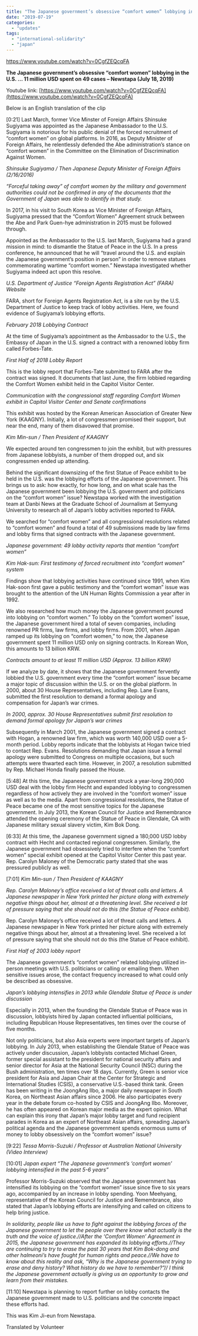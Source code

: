 ```yaml
---
title: "The Japanese government’s obsessive “comfort women” lobbying in the U.S. … 11 million USD spent on 49 cases – Newstapa (July 18, 2019)"
date: "2019-07-19"
categories: 
  - "updates"
tags: 
  - "international-solidarity"
  - "japan"
---
```


https://www.youtube.com/watch?v=0CgfZEQcqFA

**The Japanese government’s obsessive “comfort women” lobbying in the U.S. … 11 million USD spent on 49 cases – Newstapa (July 18, 2019)**

Youtube link: [https://www.youtube.com/watch?v=0CgfZEQcqFA](https://www.youtube.com/watch?v=0CgfZEQcqFA)

Below is an English translation of the clip

\[0:21\] Last March, former Vice Minster of Foreign Affairs Shinsuke Sugiyama was appointed as the Japanese Ambassador to the U.S. Sugiyama is notorious for his public denial of the forced recruitment of “comfort women” on global platforms. In 2016, as Deputy Minister of Foreign Affairs, he relentlessly defended the Abe administration’s stance on “comfort women” in the Committee on the Elimination of Discrimination Against Women.

_Shinsuke Sugiyama / Then Japanese Deputy Minister of Foreign Affairs (2/16/2016)_

_“Forceful taking away” of comfort women by the military and government authorities could not be confirmed in any of the documents that the Government of Japan was able to identify in that study._ 

In 2017, in his visit to South Korea as Vice Minister of Foreign Affairs, Sugiyama pressed that the “Comfort Women” Agreement struck between the Abe and Park Guen-hye administration in 2015 must be followed through.

Appointed as the Ambassador to the U.S. last March, Sugiyama had a grand mission in mind: to dismantle the Statue of Peace in the U.S. In a press conference, he announced that he will “travel around the U.S. and explain the Japanese government’s position in person” in order to remove statues commemorating wartime “comfort women.” Newstapa investigated whether Sugiyama indeed act upon this resolve. 

_U.S. Department of Justice “Foreign Agents Registration Act” (FARA) Website_

FARA, short for Foreign Agents Registration Act, is a site run by the U.S. Department of Justice to keep track of lobby activities. Here, we found evidence of Sugiyama’s lobbying efforts.

_February 2018 Lobbying Contract_

At the time of Sugiyama’s appointment as the Ambassador to the U.S., the Embassy of Japan in the U.S. signed a contract with a renowned lobby firm called Forbes-Tate.

_First Half of 2018 Lobby Report_

This is the lobby report that Forbes-Tate submitted to FARA after the contract was signed. It documents that last June, the firm lobbied regarding the Comfort Women exhibit held in the Capitol Visitor Center.

_Communication with the congressional staff regarding Comfort Women exhibit in Capitol Visitor Center and Senate confirmations_

This exhibit was hosted by the Korean American Association of Greater New York (KAAGNY). Initially, a lot of congressmen promised their support, but near the end, many of them disavowed that promise.

_Kim Min-sun / Then President of KAAGNY_

We expected around ten congressmen to join the exhibit, but with pressures from Japanese lobbyists, a number of them dropped out, and six congressmen ended up attending.

Behind the significant downsizing of the first Statue of Peace exhibit to be held in the U.S. was the lobbying efforts of the Japanese government. This brings us to ask: how exactly, for how long, and on what scale has the Japanese government been lobbying the U.S. government and politicians on the “comfort women” issue? Newstapa worked with the investigation team at Danbi News at the Graduate School of Journalism at Semyung University to research all of Japan’s lobby activities reported to FARA.

We searched for “comfort women” and all congressional resolutions related to “comfort women” and found a total of 49 submissions made by law firms and lobby firms that signed contracts with the Japanese government.

_Japanese government: 49 lobby activity reports that mention “comfort women”_

_Kim Hak-sun: First testimony of forced recruitment into “comfort women” system_

Findings show that lobbying activities have continued since 1991, when Kim Hak-soon first gave a public testimony and the “comfort woman” issue was brought to the attention of the UN Human Rights Commission a year after in 1992.

We also researched how much money the Japanese government poured into lobbying on “comfort women.” To lobby on the “comfort women” issue, the Japanese government hired a total of seven companies, including renowned PR firms, law firms, and lobby firms. From 2001, when Japan ramped up its lobbying on “comfort women,” to now, the Japanese government spent 11 million USD only on signing contracts. In Korean Won, this amounts to 13 billion KRW.

_Contracts amount to at least 11 million USD (Approx. 13 billion KRW)_

If we analyze by date, it shows that the Japanese government fervently lobbied the U.S. government every time the “comfort women” issue became a major topic of discussion within the U.S. or on the global platform. In 2000, about 30 House Representatives, including Rep. Lane Evans, submitted the first resolution to demand a formal apology and compensation for Japan’s war crimes.

_In 2000, approx. 30 House Representatives submit first resolution to demand formal apology for Japan’s war crimes_

Subsequently in March 2001, the Japanese government signed a contract with Hogan, a renowned law firm, which was worth 140,000 USD over a 5-month period. Lobby reports indicate that the lobbyists at Hogan twice tried to contact Rep. Evans. Resolutions demanding that Japan issue a formal apology were submitted to Congress on multiple occasions, but such attempts were thwarted each time. However, in 2007, a resolution submitted by Rep. Michael Honda finally passed the House.

\[5:48\] At this time, the Japanese government struck a year-long 290,000 USD deal with the lobby firm Hecht and expanded lobbying to congressmen regardless of how actively they are involved in the “comfort women” issue as well as to the media. Apart from congressional resolutions, the Statue of Peace became one of the most sensitive topics for the Japanese government. In July 2013, the Korean Council for Justice and Remembrance attended the opening ceremony of the Statue of Peace in Glendale, CA with Japanese military sexual slavery victim, Kim Bok Dong.

\[6:33\] At this time, the Japanese government signed a 180,000 USD lobby contract with Hecht and contacted regional congressmen. Similarly, the Japanese government had obsessively tried to interfere when the “comfort women” special exhibit opened at the Capitol Visitor Center this past year. Rep. Carolyn Maloney of the Democratic party stated that she was pressured publicly as well.

\[7:01\] _Kim Min-sun / Then President of KAAGNY_

_Rep. Carolyn Maloney’s office received a lot of threat calls and letters. A Japanese newspaper in New York printed her picture along with extremely negative things about her, almost at a threatening level. She received a lot of pressure saying that she should not do this (the Statue of Peace exhibit)._

Rep. Carolyn Maloney’s office received a lot of threat calls and letters. A Japanese newspaper in New York printed her picture along with extremely negative things about her, almost at a threatening level. She received a lot of pressure saying that she should not do this (the Statue of Peace exhibit).

_First Half of 2003 lobby report_

The Japanese government’s “comfort women” related lobbying utilized in-person meetings with U.S. politicians or calling or emailing them. When sensitive issues arose, the contact frequency increased to what could only be described as obsessive.

_Japan’s lobbying intensifies in 2013 while Glendale Statue of Peace is under discussion_

Especially in 2013, when the founding the Glendale Statue of Peace was in discussion, lobbyists hired by Japan contacted influential politicians, including Republican House Representatives, ten times over the course of five months.

Not only politicians, but also Asia experts were important targets of Japan’s lobbying. In July 2013, when establishing the Glendale Statue of Peace was actively under discussion, Japan’s lobbyists contacted Michael Green, former special assistant to the president for national security affairs and senior director for Asia at the National Security Council (NSC) during the Bush administration, ten times over 18 days. Currently, Green is senior vice president for Asia and Japan Chair at the Center for Strategic and International Studies (CSIS), a conservative U.S.-based think tank. Green has been writing in the JoongAng Ilbo, a major daily newspaper in South Korea, on Northeast Asian affairs since 2006. He also participates every year in the debate forum co-hosted by CSIS and JoongAng Ilbo. Moreover, he has often appeared on Korean major media as the expert opinion. What can explain this irony that Japan’s major lobby target and fund recipient parades in Korea as an expert of Northeast Asian affairs, spreading Japan’s political agenda and the Japanese government spends enormous sums of money to lobby obsessively on the “comfort women” issue?

\[9:22\] _Tessa Morris-Suzuki / Professor at Australian National University (Video Interview)_

\[10:01\] _Japan expert “The Japanese government’s ‘comfort women’ lobbying intensified in the past 5-6 years”_

Professor Morris-Suzuki observed that the Japanese government has intensified its lobbying on the “comfort women” issue since five to six years ago, accompanied by an increase in lobby spending. Yoon Meehyang, representative of the Korean Council for Justice and Remembrance, also stated that Japan’s lobbying efforts are intensifying and called on citizens to help bring justice.

_In solidarity, people like us have to fight against the lobbying forces of the Japanese government to let the people over there know what actually is the truth and the voice of justice.//After the ‘Comfort Women’ Agreement in 2015, the Japanese government has expanded its lobbying efforts.//They are continuing to try to erase the past 30 years that Kim Bok-dong and other halmeoni’s have fought for human rights and peace.//We have to know about this reality and ask, “Why is the Japanese government trying to erase and deny history? What history do we have to remember?”// I think the Japanese government actually is giving us an opportunity to grow and learn from their mistakes._

\[11:10\] Newstapa is planning to report further on lobby contacts the Japanese government made to U.S. politicians and the concrete impact these efforts had.

This was Kim Ji-eun from Newstapa.

Translated by Volunteer
